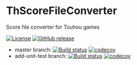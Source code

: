 # ThScoreFileConverter
Score file converter for Touhou games

[![License](https://img.shields.io/github/license/y-iihoshi/ThScoreFileConverter.svg)](https://github.com/y-iihoshi/ThScoreFileConverter/blob/master/LICENSE.txt)
[![GitHub release](https://img.shields.io/github/release/y-iihoshi/ThScoreFileConverter.svg)](https://github.com/y-iihoshi/ThScoreFileConverter/releases)


* master branch:
[![Build status](https://ci.appveyor.com/api/projects/status/58cq4cyakkp0b5lo/branch/master?svg=true)](https://ci.appveyor.com/project/y-iihoshi/thscorefileconverter/branch/master)
[![codecov](https://codecov.io/gh/y-iihoshi/ThScoreFileConverter/branch/master/graph/badge.svg)](https://codecov.io/gh/y-iihoshi/ThScoreFileConverter/branch/master)
* add-unit-test branch:
[![Build status](https://ci.appveyor.com/api/projects/status/58cq4cyakkp0b5lo/branch/add-unit-test?svg=true)](https://ci.appveyor.com/project/y-iihoshi/thscorefileconverter/branch/add-unit-test)
[![codecov](https://codecov.io/gh/y-iihoshi/ThScoreFileConverter/branch/add-unit-test/graph/badge.svg)](https://codecov.io/gh/y-iihoshi/ThScoreFileConverter/branch/add-unit-test)

